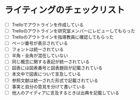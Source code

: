 # ライティングのチェックリスト

- [ ] Trelloでアウトラインを作成している
- [ ] Trelloのアウトラインを研究室メンバーにレビューしてもらった
- [ ] Trelloのアウトラインを指導教員に確認してもらった
- [ ] ページ番号が表示されている
- [ ] フォントは統一されている
- [ ] 半角・全角が混在していない
- [ ] 同じ概念に関する表記が統一されている
- [ ] 図表には図表番号と図表題目が記載されている
- [ ] 本文中で図表について言及している
- [ ] 参照文献は統一された形式で記載されている
- [ ] 事実と自分の意見を分けて書いている
- [ ] 他人のアイディアに言及するときは出典を記載している
